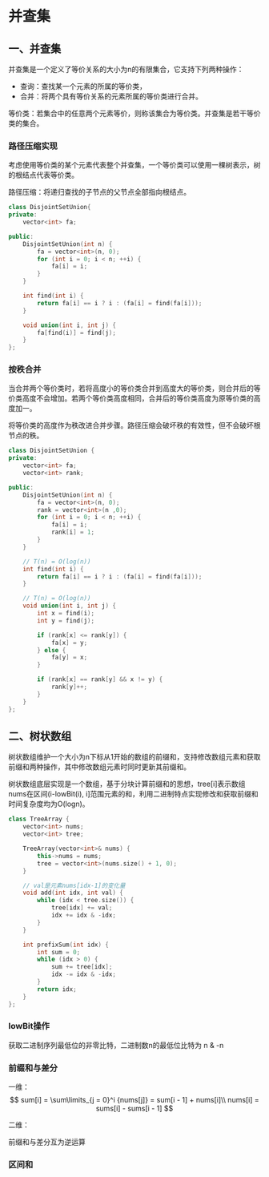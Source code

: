 # 并查集

## 一、并查集

并查集是一个定义了等价关系的大小为n的有限集合，它支持下列两种操作：

- 查询：查找某一个元素的所属的等价类，
- 合并：将两个具有等价关系的元素所属的等价类进行合并。

等价类：若集合中的任意两个元素等价，则称该集合为等价类。并查集是若干等价类的集合。

### 路径压缩实现

考虑使用等价类的某个元素代表整个并查集，一个等价类可以使用一棵树表示，树的根结点代表等价类。

路径压缩：将递归查找的子节点的父节点全部指向根结点。

```C++
class DisjointSetUnion{
private:
    vector<int> fa;

public:
    DisjointSetUnion(int n) {
        fa = vector<int>(n, 0);
        for (int i = 0; i < n; ++i) {
            fa[i] = i;
        }
    }

    int find(int i) {
        return fa[i] == i ? i : (fa[i] = find(fa[i]));
    }

    void union(int i, int j) {
        fa[find(i)] = find(j);
    }
};
```

### 按秩合并

当合并两个等价类时，若将高度小的等价类合并到高度大的等价类，则合并后的等价类高度不会增加。若两个等价类高度相同，合并后的等价类高度为原等价类的高度加一。

将等价类的高度作为秩改进合并步骤。路径压缩会破坏秩的有效性，但不会破坏根节点的秩。

```C++
class DisjointSetUnion {
private:
    vector<int> fa;
    vector<int> rank;

public:
    DisjointSetUnion(int n) {
        fa = vector<int>(n, 0);
        rank = vector<int>(n ,0);
        for (int i = 0; i < n; ++i) {
            fa[i] = i;
            rank[i] = 1;
        }
    }

    // T(n) = O(log(n))
    int find(int i) {
        return fa[i] == i ? i : (fa[i] = find(fa[i]));
    }

    // T(n) = O(log(n))
    void union(int i, int j) {
        int x = find(i);
        int y = find(j);

        if (rank[x] <= rank[y]) {
            fa[x] = y;
        } else {
            fa[y] = x;
        }

        if (rank[x] == rank[y] && x != y) {
            rank[y]++;
        }
    }
};
```

## 二、树状数组

树状数组维护一个大小为n下标从1开始的数组的前缀和，支持修改数组元素和获取前缀和两种操作，其中修改数组元素时同时更新其前缀和。

树状数组底层实现是一个数组，基于分块计算前缀和的思想，tree[i]表示数组nums在区间(i-lowBit(i), i]范围元素的和，利用二进制特点实现修改和获取前缀和时间复杂度均为O(logn)。

```C++
class TreeArray {
    vector<int> nums;
    vector<int> tree;

    TreeArray(vector<int>& nums) {
        this->nums = nums;
        tree = vector<int>(nums.size() + 1, 0);
    }

    // val是元素nums[idx-1]的变化量
    void add(int idx, int val) {
        while (idx < tree.size()) {
            tree[idx] += val;
            idx += idx & -idx;
        }
    }

    int prefixSum(int idx) {
        int sum = 0;
        while (idx > 0) {
            sum += tree[idx];
            idx -= idx & -idx;
        }
        return idx;
    }
};
```

### lowBit操作

获取二进制序列最低位的非零比特，二进制数n的最低位比特为 n & -n

### 前缀和与差分

一维：
$$
sum[i] = \sum\limits_{j = 0}^i {nums[j]}  = sum[i - 1] + nums[i]\\
nums[i] = sums[i] - sums[i - 1]
$$

二维：

前缀和与差分互为逆运算

### 区间和
